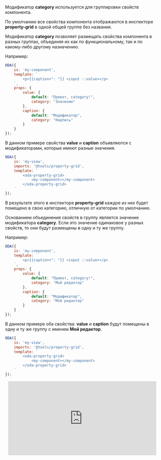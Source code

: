 Модификатор **category** используется для группировки свойств компонента.

По умолчанию все свойства компонента отображаются в инспекторе **property-grid** в одной общей группе без названия.

Модификатор **category** позволяет размещать свойства компонента в разных группах, объединяя их как по функциональному, так и по какому-либо другому назначению.

Например:

```javascript _run_edit_console_[my-component.js]
ODA({
    is: 'my-component',
    template: `
        <p>{{caption+": "}} <input ::value></p>
    `,
    props: {
        value: {
            default: "Привет, category!",
            category: "Значение"
        },
        caption: {
            default: "Модификатор",
            category: "Надпись"
        }
    }
});
```

В данном примере свойства **value** и **caption** объявляются с модификаторами, которые имеют разные значения.

```javascript _run_edit_console_[my-view.js]_{my-component.js}_h=200_
ODA({
    is: 'my-view',
    imports: '@tools/property-grid',
    template: `
        <oda-property-grid>
            <my-component></my-component>
        </oda-property-grid>
    `
});
```

В результате этого в инспекторе **property-grid** каждое из них будет помещено в свою категорию, отличную от категории по умолчанию.

Основанием объединения свойств в группу является значение модификатора **category**. Если это значение одинаковое у разных свойств, то они будут размещены в одну и ту же группу.

Например:

```javascript _run_edit_console_[my-component.js]
ODA({
    is: 'my-component',
    template: `
        <p>{{caption+": "}} <input ::value></p>
    `,
    props: {
        value: {
            default: "Привет, category!",
            category: "Мой редактор"
        },
        caption: {
            default: "Модификатор",
            category: "Мой редактор"
        }
    }
});
```

В данном примере оба свойства: **value** и **caption** будут помещены в одну и ту же группу с именем **Мой редактор**.

```javascript _run_edit_console_[my-view.js]_{my-component.js}_h=200_
ODA({
    is: 'my-view',
    imports: '@tools/property-grid',
    template: `
        <oda-property-grid>
            <my-component></my-component>
        </oda-property-grid>
    `
});
```

<div style="position:relative;padding-bottom:48%; margin:10px">
    <iframe src="https://www.youtube.com/embed/v4vUdahafPk?start=0" frameborder="0" allow="accelerometer; autoplay; encrypted-media; gyroscope; picture-in-picture" allowfullscreen
    	style="position:absolute;width:100%;height:100%;"></iframe>
</div>

